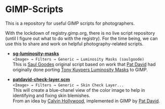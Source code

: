 # GIMP-Scripts

This is a repository for useful GIMP scripts for photographers.

With the lockdown of registry.gimp.org, there is no live script repository (until I figure out what to do with the registry). For the time being, we can use this to share and work on helpful photography-related scripts.

* [**sg-luminosity-masks**][sg-luminosity-masks]  
`<Image> → Filters → Generic → Luminosity Masks (saulgoode)`  
This is [Saul Goodes][goode] original script based on work that [Pat David][david-lum] had originally done porting [Tony Kuypers Luminosity Masks][kuyper-lum] to GIMP.

[sg-luminosity-masks]: /sg-luminosity-masks.scm
[goode]: http://chiselapp.com/user/saulgoode/repository/script-fu/index
[david-lum]: http://blog.patdavid.net/2013/11/getting-around-in-gimp-luminosity-masks.html
[kuyper-lum]: http://goodlight.us/writing/luminositymasks/luminositymasks-1.html

* [**patdavid-check-layer.scm**][patdavid-check-layer]  
    `<Image> → Filters → Generic → Skin Check Layer...`  
    This will create a blue-chanel view of the color image to help in identifying and fixing skin blemishes.  
    From an idea by [Calvin Hollywood][], implemented in GIMP by [Pat David][david-skincheck].

[patdavid-check-layer]: /patdavid-check-layer.scm
[Calvin Hollywood]: https://www.youtube.com/watch?v=OSP-XTIfnGU
[david-skincheck]: http://blog.patdavid.net/2013/04/getting-around-in-gimp-blue-channel.html 
